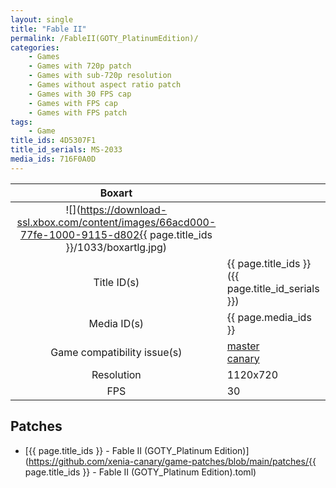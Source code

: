 ```yaml
---
layout: single
title: "Fable II"
permalink: /FableII(GOTY_PlatinumEdition)/
categories:
    - Games
    - Games with 720p patch
    - Games with sub-720p resolution
    - Games without aspect ratio patch
    - Games with 30 FPS cap
    - Games with FPS cap
    - Games with FPS patch
tags:
    - Game
title_ids: 4D5307F1
title_id_serials: MS-2033
media_ids: 716F0A0D
---
```


| Boxart                      |                                                                                        |
| :----:                      | :-                                                                                     |
| ![](https://download-ssl.xbox.com/content/images/66acd000-77fe-1000-9115-d802{{ page.title_ids }}/1033/boxartlg.jpg) |
| Title ID(s)                 | {{ page.title_ids }} ({{ page.title_id_serials }})                                     |
| Media ID(s)                 | {{ page.media_ids }}                                                                   |
| Game compatibility issue(s) | [master](https://github.com/xenia-project/game-compatibility/issues/)<br>[canary](https://github.com/xenia-canary/game-compatibility/issues/) |
| Resolution                  | 1120x720                                                                   |
| FPS                         | 30                                                                                     |

## Patches
* [{{ page.title_ids }} - Fable II (GOTY_Platinum Edition)](https://github.com/xenia-canary/game-patches/blob/main/patches/{{ page.title_ids }} - Fable II (GOTY_Platinum Edition).toml)

<!--This page was generated by a script. You can remove this comment once the page is verified to be free of mistakes.-->
